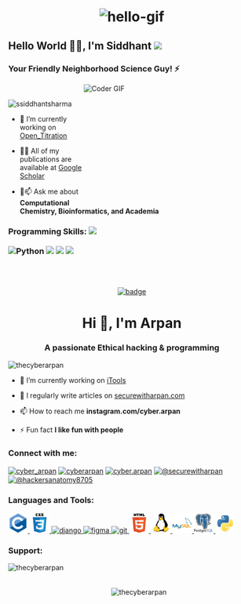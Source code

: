 <h1 align="center"> <img src="https://github.com/tusharnankani/tusharnankani/blob/master/Assets/hello.gif" alt="hello-gif">
<h2 align="left"> Hello World 🐱‍💻, I'm Siddhant <img src="https://github.com/blackcater/blackcater/raw/master/images/Hi.gif" height="32" /></h2>
<h3 align="left">Your Friendly Neighborhood Science Guy! ⚡️</h3>
  <img align="right" alt="Coder GIF" height=250 width=350 src="https://thumbs.gfycat.com/EvilNextDevilfish-small.gif" />
  <br>
<p align="left"> <img src="https://komarev.com/ghpvc/?username=ssiddhantsharma" alt="ssiddhantsharma" />

- 🔭 I’m currently working on [Open_Titration](https://github.com/dalevens/OpenTitration)

<!-- 🤔 I’m looking for help with [happy-birthday](https://github.com/ssiddhantsharma/happy-birthday)<!-->

- 👨‍💻 All of my publications are available at [Google Scholar](https://scholar.google.co.in/citations?user=zkgwkugAAAAJ&hl=en&oi=ao)

- 💬📫  Ask me about **Computational Chemistry, Bioinformatics, and Academia**
  
### Programming Skills: <img src="https://media.giphy.com/media/LnQjpWaON8nhr21vNW/giphy.gif" width="60"> <br/> </br> ![Python](https://img.shields.io/badge/-Python-0077B5?style=flat&logoColor=white&logo=python) ![](https://img.shields.io/badge/Shell-Bash-informational?style=flat&logo=gnu-bash&logoColor=white&color=blueviolet)  ![](https://img.shields.io/badge/GitHub-Git-informational?style=flat&logo=git&logoColor=white&color=blueviolet)  ![](https://img.shields.io/badge/OS-Linux-informational?style=flat&logo=linux&logoColor=white&color=blueviolet)<br/>
<br>
<br> 
<div align="center">
  

[![badge](https://img.shields.io/endpoint?url=https://gist.githubusercontent.com/rudrabarad/5014864231f6045feea2d85de68c6e06/raw/rb-twitter.json)](https://twitter.com/ssiddhant_)
</div>  
</details>


















<h1 align="center">Hi 👋, I'm Arpan</h1>
<h3 align="center">A passionate Ethical hacking & programming</h3>

<p align="left"> <img src="https://komarev.com/ghpvc/?username=thecyberarpan&label=Profile%20views&color=0e75b6&style=flat" alt="thecyberarpan" /> </p>

- 🔭 I’m currently working on [iTools](https://github.com/thecyberarpan/iTools)

- 📝 I regularly write articles on [securewitharpan.com](securewitharpan.com)

- 📫 How to reach me **instagram.com/cyber.arpan**

- ⚡ Fun fact **I like fun with people**

<h3 align="left">Connect with me:</h3>
<p align="left">
<a href="https://twitter.com/cyber_arpan" target="blank"><img align="center" src="https://raw.githubusercontent.com/rahuldkjain/github-profile-readme-generator/master/src/images/icons/Social/twitter.svg" alt="cyber_arpan" height="30" width="40" /></a>
<a href="https://fb.com/cyberarpan" target="blank"><img align="center" src="https://raw.githubusercontent.com/rahuldkjain/github-profile-readme-generator/master/src/images/icons/Social/facebook.svg" alt="cyberarpan" height="30" width="40" /></a>
<a href="https://instagram.com/cyber.arpan" target="blank"><img align="center" src="https://raw.githubusercontent.com/rahuldkjain/github-profile-readme-generator/master/src/images/icons/Social/instagram.svg" alt="cyber.arpan" height="30" width="40" /></a>
<a href="https://medium.com/@securewitharpan" target="blank"><img align="center" src="https://raw.githubusercontent.com/rahuldkjain/github-profile-readme-generator/master/src/images/icons/Social/medium.svg" alt="@securewitharpan" height="30" width="40" /></a>
<a href="https://www.youtube.com/@hackersanatomy8705" target="blank"><img align="center" src="https://raw.githubusercontent.com/rahuldkjain/github-profile-readme-generator/master/src/images/icons/Social/youtube.svg" alt="@hackersanatomy8705" height="30" width="40" /></a>
</p>

<h3 align="left">Languages and Tools:</h3>
<p align="left"> <a href="https://www.cprogramming.com/" target="_blank" rel="noreferrer"> <img src="https://raw.githubusercontent.com/devicons/devicon/master/icons/c/c-original.svg" alt="c" width="40" height="40"/> </a> <a href="https://www.w3schools.com/css/" target="_blank" rel="noreferrer"> <img src="https://raw.githubusercontent.com/devicons/devicon/master/icons/css3/css3-original-wordmark.svg" alt="css3" width="40" height="40"/> </a> <a href="https://www.djangoproject.com/" target="_blank" rel="noreferrer"> <img src="https://cdn.worldvectorlogo.com/logos/django.svg" alt="django" width="40" height="40"/> </a> <a href="https://www.figma.com/" target="_blank" rel="noreferrer"> <img src="https://www.vectorlogo.zone/logos/figma/figma-icon.svg" alt="figma" width="40" height="40"/> </a> <a href="https://git-scm.com/" target="_blank" rel="noreferrer"> <img src="https://www.vectorlogo.zone/logos/git-scm/git-scm-icon.svg" alt="git" width="40" height="40"/> </a> <a href="https://www.w3.org/html/" target="_blank" rel="noreferrer"> <img src="https://raw.githubusercontent.com/devicons/devicon/master/icons/html5/html5-original-wordmark.svg" alt="html5" width="40" height="40"/> </a> <a href="https://www.linux.org/" target="_blank" rel="noreferrer"> <img src="https://raw.githubusercontent.com/devicons/devicon/master/icons/linux/linux-original.svg" alt="linux" width="40" height="40"/> </a> <a href="https://www.mysql.com/" target="_blank" rel="noreferrer"> <img src="https://raw.githubusercontent.com/devicons/devicon/master/icons/mysql/mysql-original-wordmark.svg" alt="mysql" width="40" height="40"/> </a> <a href="https://www.postgresql.org" target="_blank" rel="noreferrer"> <img src="https://raw.githubusercontent.com/devicons/devicon/master/icons/postgresql/postgresql-original-wordmark.svg" alt="postgresql" width="40" height="40"/> </a> <a href="https://www.python.org" target="_blank" rel="noreferrer"> <img src="https://raw.githubusercontent.com/devicons/devicon/master/icons/python/python-original.svg" alt="python" width="40" height="40"/> </a> </p>

<h3 align="left">Support:</h3>
<p><a href="https://www.buymeacoffee.com/thecyberarpan"> <img align="left" src="https://cdn.buymeacoffee.com/buttons/v2/default-yellow.png" height="50" width="210" alt="thecyberarpan" /></a></p><br><br>

<p><img align="center" src="https://github-readme-streak-stats.herokuapp.com/?user=thecyberarpan&" alt="thecyberarpan" /></p>
